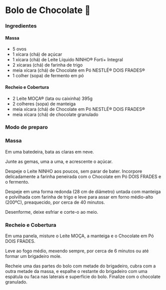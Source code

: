 # Bolo de Chocolate :cake:



### Ingredientes

#### Massa

- 5 ovos 
- 1 xícara (chá) de açúcar 
- 1 xícara (chá) de Leite Líquido NINHO® Forti+ Integral 
- 2 xícaras (chá) de farinha de trigo 
- meia xícara (chá) de Chocolate em Pó NESTLÉ® DOIS FRADES® 
- 1 colher (sopa) de fermento em pó 

#### Recheio e Cobertura

- 2 Leite MOÇA® (lata ou caixinha) 395g 
- 2 colheres (sopa) de manteiga 
- meia xícara (chá) de Chocolate em Pó NESTLÉ® DOIS FRADES® 
- meia xícara (chá) de chocolate granulado 

### Modo de preparo

### Massa

Em uma batedeira, bata as claras em neve.

Junte as gemas, uma a uma, e acrescente o açúcar. 

Despeje o Leite NINHO aos poucos, sem parar de bater.  Incorpore delicadamente a farinha peneirada com o Chocolate em Pó DOIS  FRADES e o fermento. 

Despeje em uma forma redonda (28 cm de diâmetro) untada  com manteiga e polvilhada com farinha de trigo e leve para assar em  forno médio-alto (200ºC), preaquecido, por cerca de 40 minutos.

Desenforme, deixe esfriar e corte-o ao meio.

### Recheio e Cobertura

Em uma panela, misture o Leite MOÇA, a manteiga e o Chocolate em Pó DOIS FRADES.

Leve ao fogo médio, mexendo sempre, por cerca de 6 minutos ou até formar um brigadeiro mole. 

Recheie uma das partes do bolo com metade do brigadeiro,  cubra com a outra metade da massa, e espalhe o restante do brigadeiro  com uma espátula ou faca nas laterais e superfície do bolo. Finalize com o chocolate granulado.

​           